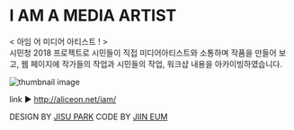 # I AM A MEDIA ARTIST
< 아임 어 미디어 아티스트 ! > <br>
시민청 2018 프로젝트로 시민들이 직접 미디어아티스트와 소통하며 작품을 만들어 보고, 
웹 페이지에 작가들의 작업과 시민들의 작업, 워크샵 내용을 아카이빙하였습니다.

![thumbnail image](http://aliceon.net/iam/img/thumbnail.jpg)

link ▶︎ http://aliceon.net/iam/

DESIGN BY [JISU PARK](https://github.com/gpg1127)
CODE BY [JIIN EUM](https://github.com/jiindev)
